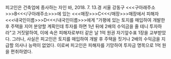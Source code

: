 피고인은 건축업에 종사하는 자인 바,
2018. 7. 13.경 서울 강동구 <<<구아래주소>>>B<<</구아래주소>>>에 있는 <<<매장>>>C<<</매장>>>매장에서 피해자 <<<내국인이름>>>D<<</내국인이름>>>에게 "가평에 있는 토지를 매입하여 개발한 후 주택을 지어 분양할 계획인데 투자를 하면 1년 뒤에 2배의 수익금을 줄 테니 투자하라"고 거짓말하여, 이에 속은 피해자로부터 같은 날 1억 원권 자기앞수표 1장을 교부받았다.
그러나, 사실은 피고인은 토지를 매입하여 개발 후 주택을 짓거나 2배의 수익금을 지급할 의사나 능력이 없었다.
이로써 피고인은 피해자를 기망하여 투자금 명목으로 1억 원을 편취하였다.